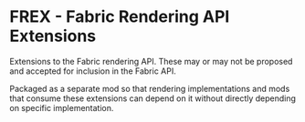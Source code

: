 # FREX - Fabric Rendering API Extensions

Extensions to the Fabric rendering API.  These may or may not be proposed and accepted for inclusion in the Fabric API.  

Packaged as a separate mod so that rendering implementations and mods that consume these extensions can
depend on it without directly depending on specific implementation.
